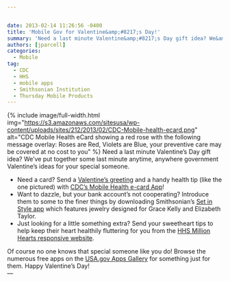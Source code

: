 ```yaml
---


date: 2013-02-14 11:26:56 -0400
title: 'Mobile Gov for Valentine&amp;#8217;s Day!'
summary: 'Need a last minute Valentine&amp;#8217;s Day gift idea? We&amp;#8217;ve put together some last minute anytime, anywhere government Valentine&amp;#8217;s ideas for your special someone.'
authors: [jparcell]
categories:
  - Mobile
tag:
  - CDC
  - HHS
  - mobile apps
  - Smithsonian Institution
  - Thursday Mobile Products
---
```


{% include image/full-width.html img="https://s3.amazonaws.com/sitesusa/wp-content/uploads/sites/212/2013/02/CDC-Mobile-health-ecard.png" alt="CDC Mobile Health eCard showing a red rose with the following message overlay: Roses are Red, Violets are Blue, your preventive care may be covered at no cost to you" %}
Need a last minute Valentine&#8217;s Day gift idea? We&#8217;ve put together some last minute anytime, anywhere government Valentine&#8217;s ideas for your special someone.

  * Need a card? Send a [Valentine&#8217;s greeting](http://t.cdc.gov/ecards/browse.aspx?category=216) and a handy health tip (like the one pictured) with [CDC&#8217;s Mobile Health e-card App](http://www.cdc.gov/mobile/iPhoneApps/promos/mobile_applications.html)!
  * Want to dazzle,  but your bank account&#8217;s not cooperating? Introduce them to some to the finer things by downloading Smithsonian&#8217;s [Set in Style app](http://staging.apps.usa.gov/set-in-style.shtml) which features jewelry designed for Grace Kelly and Elizabeth Taylor.
  * Just looking for a little something extra? Send your sweetheart tips to help keep their heart healthily fluttering for you from the [HHS Million Hearts responsive website](http://millionhearts.hhs.gov/index.html).

<div>
  Of course no one knows that special someone like you do! Browse the numerous free apps on the <a href="http://apps.usa.gov/">USA.gov Apps Gallery</a> for something  just for them. Happy Valentine&#8217;s Day!
</div>

<div dir="ltr">
  &#8212;
</div>
